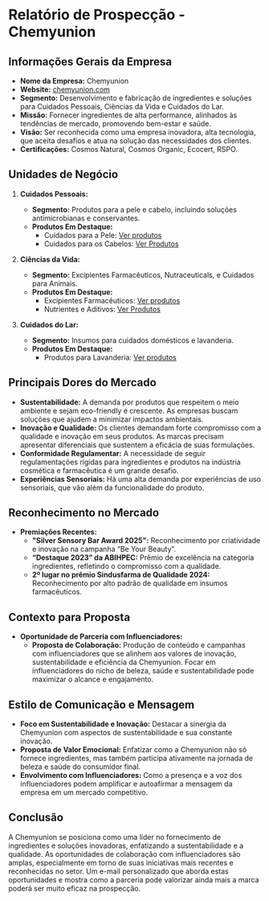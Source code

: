 # Relatório de Prospecção - Chemyunion

## Informações Gerais da Empresa
- **Nome da Empresa:** Chemyunion
- **Website:** [chemyunion.com](http://www.chemyunion.com)
- **Segmento:** Desenvolvimento e fabricação de ingredientes e soluções para Cuidados Pessoais, Ciências da Vida e Cuidados do Lar.
- **Missão:** Fornecer ingredientes de alta performance, alinhados às tendências de mercado, promovendo bem-estar e saúde.
- **Visão:** Ser reconhecida como uma empresa inovadora, alta tecnologia, que aceita desafios e atua na solução das necessidades dos clientes.
- **Certificações:** Cosmos Natural, Cosmos Organic, Ecocert, RSPO.

## Unidades de Negócio
1. **Cuidados Pessoais:**
   - **Segmento:** Produtos para a pele e cabelo, incluindo soluções antimicrobianas e conservantes.
   - **Produtos Em Destaque:** 
     - Cuidados para a Pele: [Ver produtos](https://www.chemyunion.com/cuidados-para-a-pele)
     - Cuidados para os Cabelos: [Ver Produtos](https://www.chemyunion.com/cuidados-para-cabelos)

2. **Ciências da Vida:**
   - **Segmento:** Excipientes Farmacêuticos, Nutraceuticals, e Cuidados para Animais.
   - **Produtos Em Destaque:** 
     - Excipientes Farmacêuticos: [Ver produtos](https://www.chemyunion.com/produtos/ciencias-da-vida/farmaceuticos)
     - Nutrientes e Aditivos: [Ver Produtos](https://www.chemyunion.com/nutrientes-e-aditivos)

3. **Cuidados do Lar:**
   - **Segmento:** Insumos para cuidados domésticos e lavanderia.
   - **Produtos Em Destaque:**
     - Produtos para Lavanderia: [Ver produtos](https://www.chemyunion.com/produtos-para-lavanderia)

## Principais Dores do Mercado
- **Sustentabilidade:** A demanda por produtos que respeitem o meio ambiente e sejam eco-friendly é crescente. As empresas buscam soluções que ajudem a minimizar impactos ambientais.
- **Inovação e Qualidade:** Os clientes demandam forte compromisso com a qualidade e inovação em seus produtos. As marcas precisam apresentar diferenciais que sustentem a eficácia de suas formulações.
- **Conformidade Regulamentar:** A necessidade de seguir regulamentações rígidas para ingredientes e produtos na indústria cosmética e farmacêutica é um grande desafio.
- **Experiências Sensoriais:** Há uma alta demanda por experiências de uso sensoriais, que vão além da funcionalidade do produto.

## Reconhecimento no Mercado
- **Premiações Recentes:**
  - **"Silver Sensory Bar Award 2025":** Reconhecimento por criatividade e inovação na campanha “Be Your Beauty”.
  - **“Destaque 2023” da ABIHPEC:** Prêmio de excelência na categoria ingredientes, refletindo o compromisso com a qualidade.
  - **2º lugar no prêmio Sindusfarma de Qualidade 2024:** Reconhecimento por alto padrão de qualidade em insumos farmacêuticos.

## Contexto para Proposta
- **Oportunidade de Parceria com Influenciadores:**
  - **Proposta de Colaboração:** Produção de conteúdo e campanhas com influenciadores que se alinhem aos valores de inovação, sustentabilidade e eficiência da Chemyunion. Focar em influenciadores do nicho de beleza, saúde e sustentabilidade pode maximizar o alcance e engajamento.
  
## Estilo de Comunicação e Mensagem
- **Foco em Sustentabilidade e Inovação:** Destacar a sinergia da Chemyunion com aspectos de sustentabilidade e sua constante inovação.
- **Proposta de Valor Emocional:** Enfatizar como a Chemyunion não só fornece ingredientes, mas também participa ativamente na jornada de beleza e saúde do consumidor final.
- **Envolvimento com Influenciadores:** Como a presença e a voz dos influenciadores podem amplificar e autoafirmar a mensagem da empresa em um mercado competitivo.

## Conclusão
A Chemyunion se posiciona como uma líder no fornecimento de ingredientes e soluções inovadoras, enfatizando a sustentabilidade e a qualidade. As oportunidades de colaboração com influenciadores são amplas, especialmente em torno de suas iniciativas mais recentes e reconhecidas no setor. Um e-mail personalizado que aborda estas oportunidades e mostra como a parceria pode valorizar ainda mais a marca poderá ser muito eficaz na prospecção.